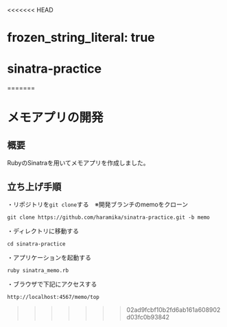 <<<<<<< HEAD
# frozen_string_literal: true

# sinatra-practice
=======
# **メモアプリの開発**
## 概要
RubyのSinatraを用いてメモアプリを作成しました。

## 立ち上げ手順
・リポジトリを`git clone`する　※開発ブランチのmemoをクローン

    git clone https://github.com/haramika/sinatra-practice.git -b memo

・ディレクトリに移動する
  
    cd sinatra-practice

・アプリケーションを起動する

    ruby sinatra_memo.rb
  
・ブラウザで下記にアクセスする

    http://localhost:4567/memo/top
>>>>>>> 02ad9fcbf10b2fd6ab161a608902d03fc0b93842
